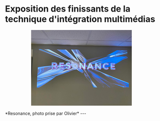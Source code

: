 # Exposition des finissants de la technique d'intégration multimédias


<p align="center">
  <img src="./photos/resonance.jpg">
</p>
*Resonance, photo prise par Olivier*
---
